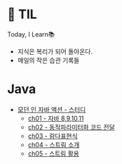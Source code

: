 # 📓 TIL
Today, I Learn📚
* 지식은 복리가 되어 돌아온다.
* 매일의 작은 습관 기록들

# Java
* [모던 인 자바 액션 - 스터디](https://github.com/java-express/modern-java-in-action)
  * [ch01 - 자바 8,9,10,11](https://github.com/kimrumm/TIL/blob/main/Java/morden-in-java-action/ch01-%EC%9E%90%EB%B0%94%208%2C9%2C10%2C11.md)
  * [ch02 - 동작파라미터화 코드 전달](https://github.com/java-express/modern-java-in-action/blob/master/CHAPTER2.md)
  * [ch03 - 람다표현식](https://github.com/java-express/modern-java-in-action/blob/master/Ch3.md)
  * [ch04 - 스트림 소개](https://github.com/java-express/modern-java-in-action/blob/master/chapter4-stream-introduce.md)
  * [ch05 - 스트림 활용](https://github.com/java-express/modern-java-in-action/blob/master/chapter5.md)
